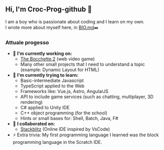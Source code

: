 ## Hi, I'm Croc-Prog-github 👋

I am a boy who is passionate about coding and I learn on my own.<br>
I wrote more about myself here, in [BIO.md](https://gist.github.com/Croc-Prog-github/13e2536644c819790dfc09bbc6270243)✒️

### Attuale progesso
- 🔭 **I'm currently working on:**
   - [The Bocchette 2](https://github.com/Croc-Prog-github/The-Bocchette-2) (web video game)
   - Many other small projects that I need to understand a topic (example: Dynamic Layout for HTML)
- 🌱 **I'm currently trying to learn:**
   - Basic-intermediate Javascript
   - TypeScript applied to the Web
   - Frameworks like: Vue.js, Astro, AngularJS
   - API to include game services (such as chatting, multiplayer, 3D rendering)
   - C# applied to Unity IDE
   - C++ object programming (for the school)
   - Hints or small bases for: Shell, Batch, Java, F#
- 🤝 **I collaborated on:**
   - [Stackblitz](https://github.com/stackblitz/core) (Online IDE inspired by VsCode)
- ⚡ Extra trivia: My first programming language I learned was the block programming language in the Scratch IDE.
